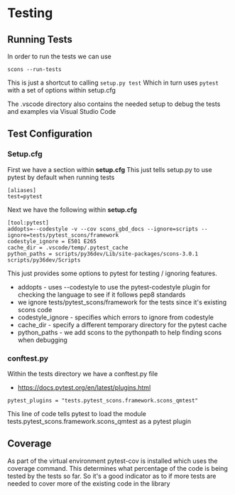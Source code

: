 # Testing

## Running Tests

In order to run the tests we can use
```
scons --run-tests
```

This is just a shortcut to calling `setup.py test`
Which in turn uses `pytest` with a set of options within setup.cfg

The .vscode directory also contains the needed setup to debug the tests and examples via Visual Studio Code


## Test Configuration

### Setup.cfg

First we have a section within **setup.cfg**
This just tells setup.py to use pytest by default when running tests
```
[aliases]
test=pytest
```

Next we have the following within **setup.cfg**
```
[tool:pytest]
addopts=--codestyle -v --cov scons_gbd_docs --ignore=scripts --ignore=tests/pytest_scons/framework
codestyle_ignore = E501 E265
cache_dir = .vscode/temp/.pytest_cache
python_paths = scripts/py36dev/Lib/site-packages/scons-3.0.1 scripts/py36dev/Scripts
```

This just provides some options to pytest for testing / ignoring features.

  * addopts - uses --codestyle to use the pytest-codestyle plugin for checking the language
    to see if it follows pep8 standards
  * we ignore tests/pytest_scons/framework for the tests since it's existing scons code
  * codestyle_ignore - specifies which errors to ignore from codestyle
  * cache_dir - specify a different temporary directory for the pytest cache
  * python_paths - we add scons to the pythonpath to help finding scons when debugging

### conftest.py

Within the tests directory we have a conftest.py file

  * https://docs.pytest.org/en/latest/plugins.html

```
pytest_plugins = "tests.pytest_scons.framework.scons_qmtest"
```

This line of code tells pytest to load the module tests.pytest_scons.framework.scons_qmtest as a pytest plugin


## Coverage

As part of the virtual environment pytest-cov is installed which uses the coverage command.
This determines what percentage of the code is being tested by the tests so far.
So it's a good indicator as to if more tests are needed to cover more of the existing code in the library
